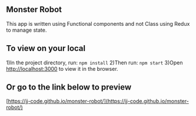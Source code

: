 ## Monster Robot

This app is written using Functional components and not Class using Redux to manage state.

## To view on your local

1)In the project directory, run: `npm install`
2)Then run: `npm start`
3)Open [http://localhost:3000](http://localhost:3000) to view it in the browser.

## Or go to the link below to preview

[https://jj-code.github.io/monster-robot/](https://jj-code.github.io/monster-robot/)
